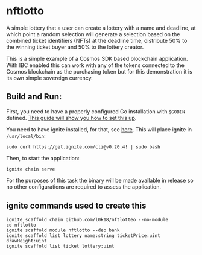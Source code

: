 # nftlotto

A simple lottery that a user can create a lottery with a name and deadline, at
which point a random selection will generate a selection based on the combined
ticket identifiers (NFTs) at the deadline time, distribute 50% to the winning
ticket buyer and 50% to the lottery creator.

This is a simple example of a Cosmos SDK based blockchain application. With IBC
enabled this can work with any of the tokens connected to the Cosmos blockchain
as the purchasing token but for this demonstration it is its own simple
sovereign currency.

## Build and Run:

First, you need to have a properly configured Go installation with `$GOBIN`
defined.
[This guide will show you how to set this up](https://github.com/quanterall/kitchensink#prerequisites).

You need to have ignite installed, for that, see
[here](https://docs.ignite.com/guide/install.html). This will place ignite
in `/usr/local/bin`:

    sudo curl https://get.ignite.com/cli@v0.20.4! | sudo bash

Then, to start the application:

    ignite chain serve

For the purposes of this task the binary will be made available in release so no
other configurations are required to assess the application.

## ignite commands used to create this

    ignite scaffold chain github.com/l0k18/nftlotteo --no-module
    cd nftlotto
    ignite scaffold module nftlotto --dep bank
    ignite scaffold list lottery name:string ticketPrice:uint drawHeight:uint
    ignite scaffold list ticket lottery:uint

